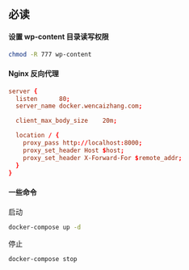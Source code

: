 
## 必读

#### 设置 wp-content 目录读写权限

```bash
chmod -R 777 wp-content
```

#### Nginx 反向代理

```conf
server {
  listen      80;
  server_name docker.wencaizhang.com;

  client_max_body_size    20m;

  location / {
    proxy_pass http://localhost:8000;
    proxy_set_header Host $host;
    proxy_set_header X-Forward-For $remote_addr;
  }
}
```

#### 一些命令

启动
```bash
docker-compose up -d
```

停止
```bash
docker-compose stop
```